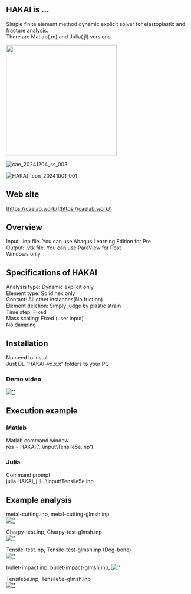 ## HAKAI is ...  
Simple finite element method dynamic explicit solver for elastoplastic and fracture analysis.  
There are Matlab(.m) and Julia(.jl) versions  

<img src="https://github.com/user-attachments/assets/b1b8b0d1-12a9-4463-adc6-955fad97c07d" width="300px">  

![cae_20241204_ss_003](https://github.com/user-attachments/assets/b1b8b0d1-12a9-4463-adc6-955fad97c07d)

![HAKAI_icon_20241001_001](https://github.com/user-attachments/assets/6307a870-0d5e-4274-8eec-c5a10ec388ce)

## Web site  
[https://caelab.work/](https://caelab.work/)
  
## Overview  
Input: .inp file. You can use Abaqus Learning Edition for Pre  
Output: .vtk file. You can use ParaView for Post  
Windows only  
  
## Specifications of HAKAI  
Analysis type: Dynamic explicit only  
Element type: Solid hex only  
Contact: All other instances(No friction)  
Element deletion: Simply judge by plastic strain  
Time step: Fixed  
Mass scaling: Fixed (user input)  
No damping  
  
## Installation  
No need to install  
Just DL "HAKAI-vx.x.x" folders to your PC  
### Demo video  
[![''](https://github.com/user-attachments/assets/35cd1b3b-4d7a-473d-9537-e63199070e8a)](https://youtu.be/XKaCQ7hLbfo)  
  
## Execution example  
### Matlab  
Matlab command window  
res = HAKAI('..\\input\\Tensile5e.inp')  
  
### Julia  
Command prompt  
julia HAKAI_j.jl ..\input\Tensile5e.inp  
  
## Example analysis  
metal-cutting.inp, metal-cutting-glmsh.inp  
[![''](https://github.com/user-attachments/assets/074c40b4-2ee5-4738-9152-57285dd7324f)](https://youtu.be/V5tDbxtWsfY)  
  
Charpy-test.inp, Charpy-test-glmsh.inp  
[![''](https://github.com/user-attachments/assets/34fed318-ca60-479c-9620-71e320c64c21)](https://youtu.be/05grq5s9JtM)  
  
Tensile-test.inp, Tensile-test-glmsh.inp (Dog-bone)  
[![''](https://github.com/user-attachments/assets/430d8c8f-69ab-41f7-9ad8-02c56e010f8b)](https://youtu.be/zrBSUzXMs58)  
  
bullet-impact.inp, bullet-impact-glmsh.inp, 
[![''](https://github.com/user-attachments/assets/46943222-3946-465b-9b9e-a4c64aeb565b)](https://youtu.be/RczUhYBTxVg)  
  
Tensile5e.inp, Tensile5e-glmsh.inp  
[![''](https://github.com/user-attachments/assets/0954b6b4-574d-4911-a83a-97b43eabf731)](https://youtu.be/7pOkPujlj1I)
  
